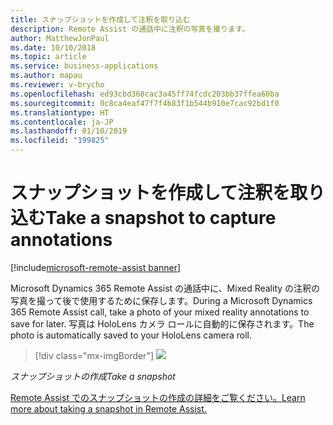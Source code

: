 ```yaml
---
title: スナップショットを作成して注釈を取り込む
description: Remote Assist の通話中に注釈の写真を撮ります。
author: MatthewJonPaul
ms.date: 10/10/2018
ms.topic: article
ms.service: business-applications
ms.author: mapau
ms.reviewer: v-brycho
ms.openlocfilehash: ed93cbd368cac3a45ff74fcdc203bb37ffea60ba
ms.sourcegitcommit: 0c8ca4eaf47f7f4b83f1b544b910e7cac92bd1f0
ms.translationtype: HT
ms.contentlocale: ja-JP
ms.lasthandoff: 01/10/2019
ms.locfileid: "199825"
---
```

# <a name="take-a-snapshot-to-capture-annotations"></a><span data-ttu-id="ed9ef-103">スナップショットを作成して注釈を取り込む</span><span class="sxs-lookup"><span data-stu-id="ed9ef-103">Take a snapshot to capture annotations</span></span>

[!include[microsoft-remote-assist banner](../../includes/microsoft-remote-assist.md)]

<span data-ttu-id="ed9ef-104">Microsoft Dynamics 365 Remote Assist の通話中に、Mixed Reality の注釈の写真を撮って後で使用するために保存します。</span><span class="sxs-lookup"><span data-stu-id="ed9ef-104">During a Microsoft Dynamics 365 Remote Assist call, take a photo of your mixed reality annotations to save for later.</span></span> <span data-ttu-id="ed9ef-105">写真は HoloLens カメラ ロールに自動的に保存されます。</span><span class="sxs-lookup"><span data-stu-id="ed9ef-105">The photo is automatically saved to your HoloLens camera roll.</span></span>

> [!div class="mx-imgBorder"]
> ![](media/3c36ac58613973bcdc9ec5dd3a162723.jpg)

<span data-ttu-id="ed9ef-106">*スナップショットの作成*</span><span class="sxs-lookup"><span data-stu-id="ed9ef-106">*Take a snapshot*</span></span>


[<span data-ttu-id="ed9ef-107">Remote Assist でのスナップショットの作成の詳細をご覧ください。</span><span class="sxs-lookup"><span data-stu-id="ed9ef-107">Learn more about taking a snapshot in Remote Assist.</span></span>](https://docs.microsoft.com/dynamics365/mixed-reality/remote-assist/user-guide)

